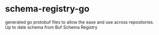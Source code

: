 # schema-registry-go
generated go protobuf files to allow the ease and use across repositories. Up to date schema from Buf Schema Registry
